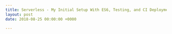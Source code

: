 ```yaml
---
title: Serverless - My Initial Setup With ES6, Testing, and CI Deployment
layout: post
date: 2018-08-25 00:00:00 +0000

---
```

